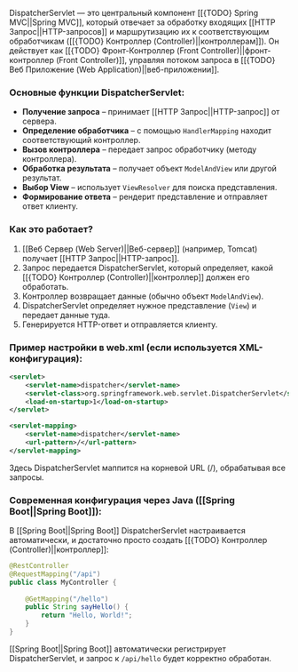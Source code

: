 DispatcherServlet — это центральный компонент [[{TODO} Spring MVC||Spring MVC]], который отвечает за обработку входящих [[HTTP Запрос||HTTP-запросов]] и маршрутизацию их к соответствующим обработчикам ([[{TODO} Контроллер (Controller)||контроллерам]]). Он действует как [[{TODO} Фронт-Контроллер (Front Controller)||фронт-контроллер (Front Controller)]], управляя потоком запроса в [[{TODO} Веб Приложение (Web Application)||веб-приложении]].


### Основные функции DispatcherServlet:

- **Получение запроса** – принимает [[HTTP Запрос||HTTP-запрос]] от сервера.
- **Определение обработчика** – с помощью `HandlerMapping` находит соответствующий контроллер.
- **Вызов контроллера** – передает запрос обработчику (методу контроллера).
- **Обработка результата** – получает объект `ModelAndView` или другой результат.
- **Выбор View** – использует `ViewResolver` для поиска представления.
- **Формирование ответа** – рендерит представление и отправляет ответ клиенту.

  

### Как это работает?

1. [[Веб Сервер (Web Server)||Веб-сервер]] (например, Tomcat) получает [[HTTP Запрос||HTTP-запрос]].
2. Запрос передается DispatcherServlet, который определяет, какой [[{TODO} Контроллер (Controller)||контроллер]] должен его обработать.
3. Контроллер возвращает данные (обычно объект `ModelAndView`).
4. DispatcherServlet определяет нужное представление (`View`) и передает данные туда.
5. Генерируется HTTP-ответ и отправляется клиенту.

  

### Пример настройки в web.xml (если используется XML-конфигурация):

```xml
<servlet>
    <servlet-name>dispatcher</servlet-name>
    <servlet-class>org.springframework.web.servlet.DispatcherServlet</servlet-class>
    <load-on-startup>1</load-on-startup>
</servlet>

<servlet-mapping>
    <servlet-name>dispatcher</servlet-name>
    <url-pattern>/</url-pattern>
</servlet-mapping>
```

Здесь DispatcherServlet маппится на корневой URL (/), обрабатывая все запросы.

  

### Современная конфигурация через Java ([[Spring Boot||Spring Boot]]):

В [[Spring Boot||Spring Boot]] DispatcherServlet настраивается автоматически, и достаточно просто создать [[{TODO} Контроллер (Controller)||контроллер]]:

```java
@RestController
@RequestMapping("/api")
public class MyController {
	
    @GetMapping("/hello")
    public String sayHello() {
        return "Hello, World!";
    }
}
```

[[Spring Boot||Spring Boot]] автоматически регистрирует DispatcherServlet, и запрос к `/api/hello` будет корректно обработан.